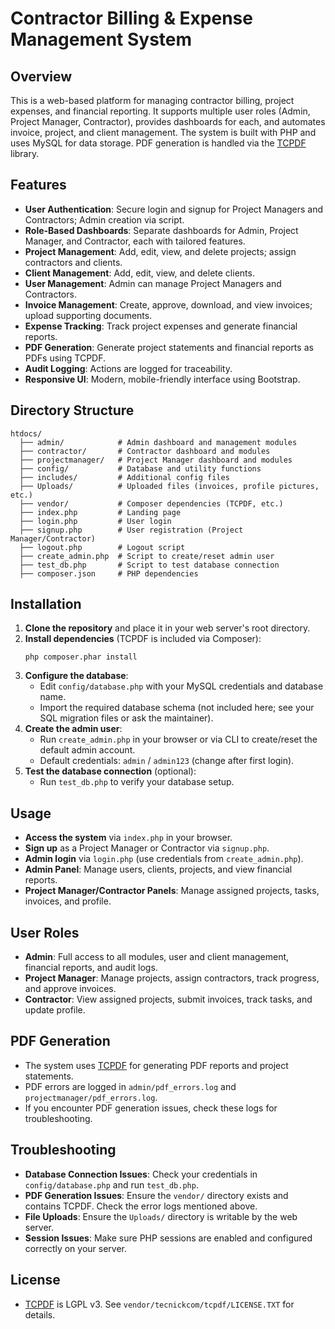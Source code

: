 # Contractor Billing & Expense Management System

## Overview

This is a web-based platform for managing contractor billing, project expenses, and financial reporting. It supports multiple user roles (Admin, Project Manager, Contractor), provides dashboards for each, and automates invoice, project, and client management. The system is built with PHP and uses MySQL for data storage. PDF generation is handled via the [TCPDF](https://github.com/tecnickcom/TCPDF) library.

## Features

- **User Authentication**: Secure login and signup for Project Managers and Contractors; Admin creation via script.
- **Role-Based Dashboards**: Separate dashboards for Admin, Project Manager, and Contractor, each with tailored features.
- **Project Management**: Add, edit, view, and delete projects; assign contractors and clients.
- **Client Management**: Add, edit, view, and delete clients.
- **User Management**: Admin can manage Project Managers and Contractors.
- **Invoice Management**: Create, approve, download, and view invoices; upload supporting documents.
- **Expense Tracking**: Track project expenses and generate financial reports.
- **PDF Generation**: Generate project statements and financial reports as PDFs using TCPDF.
- **Audit Logging**: Actions are logged for traceability.
- **Responsive UI**: Modern, mobile-friendly interface using Bootstrap.

## Directory Structure

```
htdocs/
  ├── admin/            # Admin dashboard and management modules
  ├── contractor/       # Contractor dashboard and modules
  ├── projectmanager/   # Project Manager dashboard and modules
  ├── config/           # Database and utility functions
  ├── includes/         # Additional config files
  ├── Uploads/          # Uploaded files (invoices, profile pictures, etc.)
  ├── vendor/           # Composer dependencies (TCPDF, etc.)
  ├── index.php         # Landing page
  ├── login.php         # User login
  ├── signup.php        # User registration (Project Manager/Contractor)
  ├── logout.php        # Logout script
  ├── create_admin.php  # Script to create/reset admin user
  ├── test_db.php       # Script to test database connection
  ├── composer.json     # PHP dependencies
```

## Installation

1. **Clone the repository** and place it in your web server's root directory.
2. **Install dependencies** (TCPDF is included via Composer):
   ```
   php composer.phar install
   ```
3. **Configure the database**:
   - Edit `config/database.php` with your MySQL credentials and database name.
   - Import the required database schema (not included here; see your SQL migration files or ask the maintainer).
4. **Create the admin user**:
   - Run `create_admin.php` in your browser or via CLI to create/reset the default admin account.
   - Default credentials: `admin` / `admin123` (change after first login).
5. **Test the database connection** (optional):
   - Run `test_db.php` to verify your database setup.

## Usage

- **Access the system** via `index.php` in your browser.
- **Sign up** as a Project Manager or Contractor via `signup.php`.
- **Admin login** via `login.php` (use credentials from `create_admin.php`).
- **Admin Panel**: Manage users, clients, projects, and view financial reports.
- **Project Manager/Contractor Panels**: Manage assigned projects, tasks, invoices, and profile.

## User Roles

- **Admin**: Full access to all modules, user and client management, financial reports, and audit logs.
- **Project Manager**: Manage projects, assign contractors, track progress, and approve invoices.
- **Contractor**: View assigned projects, submit invoices, track tasks, and update profile.

## PDF Generation

- The system uses [TCPDF](https://github.com/tecnickcom/TCPDF) for generating PDF reports and project statements.
- PDF errors are logged in `admin/pdf_errors.log` and `projectmanager/pdf_errors.log`.
- If you encounter PDF generation issues, check these logs for troubleshooting.

## Troubleshooting

- **Database Connection Issues**: Check your credentials in `config/database.php` and run `test_db.php`.
- **PDF Generation Issues**: Ensure the `vendor/` directory exists and contains TCPDF. Check the error logs mentioned above.
- **File Uploads**: Ensure the `Uploads/` directory is writable by the web server.
- **Session Issues**: Make sure PHP sessions are enabled and configured correctly on your server.

## License
- [TCPDF](https://github.com/tecnickcom/TCPDF) is LGPL v3. See `vendor/tecnickcom/tcpdf/LICENSE.TXT` for details. 
